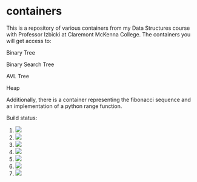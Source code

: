 # containers

This is a repository of various containers from my Data Structures course with Professor Izbicki at Claremont McKenna College. The containers you will get access to:

Binary Tree

Binary Search Tree

AVL Tree

Heap

Additionally, there is a container representing the fibonacci sequence and an implementation of a python range function.


Build status:

1. [![](https://github.com/WasabiWabiSabi/container_dev/workflows/tests-fibonacci/badge.svg)](https://github.com/WasabiWabiSabi/container_dev/actions?query=workflow%3Atests-fibonacci)
1. [![](https://github.com/WasabiWabiSabi/container_dev/workflows/tests-range/badge.svg)](https://github.com/WasabiWabiSabi/container_dev/actions?query=workflow%3Atests-range)
1. [![](https://github.com/WasabiWabiSabi/container_dev/workflows/tests-unicode/badge.svg)](https://github.com/WasabiWabiSabi/container_dev/actions?query=workflow%3Atests-unicode)
1. [![](https://github.com/WasabiWabiSabi/container_dev/workflows/tests-BinaryTree/badge.svg)](https://github.com/WasabiWabiSabi/container_dev/actions?query=workflow%3Atests-BinaryTree)
1. [![](https://github.com/WasabiWabiSabi/container_dev/workflows/tests-BST/badge.svg)](https://github.com/WasabiWabiSabi/container_dev/actions?query=workflow%3Atests-BST)
1. [![](https://github.com/WasabiWabiSabi/container_dev/workflows/tests-AVLTree/badge.svg)](https://github.com/WasabiWabiSabi/container_dev/actions?query=workflow%3Atests-AVLTree)
1. [![](https://github.com/WasabiWabiSabi/container_dev/workflows/tests-heap/badge.svg)](https://github.com/WasabiWabiSabi/container_dev/actions?query=workflow%3Atests-heap)
